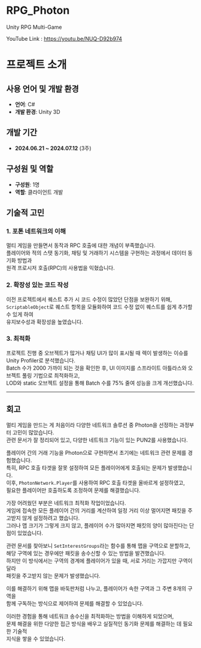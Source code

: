 # RPG_Photon
 Unity RPG Multi-Game

YouTube Link : https://youtu.be/NUQ-D92b974

# 프로젝트 소개

## 사용 언어 및 개발 환경
- **언어**: C#  
- **개발 환경**: Unity 3D  

## 개발 기간
- **2024.06.21 ~ 2024.07.12** (3주)

## 구성원 및 역할
- **구성원**: 1명  
- **역할**: 클라이언트 개발  

## 기술적 고민

### 1. 포톤 네트워크의 이해
멀티 게임을 만들면서 동작과 RPC 호출에 대한 개념이 부족했습니다.  
플레이어와 적의 스탯 동기화, 채팅 및 거래하기 시스템을 구현하는 과정에서 데이터 동기화 방법과  
원격 프로시저 호출(RPC)의 사용법을 익혔습니다.

### 2. 확장성 있는 코드 작성
이전 프로젝트에서 퀘스트 추가 시 코드 수정이 많았던 단점을 보완하기 위해,  
`ScriptableObject`로 퀘스트 항목을 모듈화하여 코드 수정 없이 퀘스트를 쉽게 추가할 수 있게 하여  
유지보수성과 확장성을 높였습니다.

### 3. 최적화
프로젝트 진행 중 오브젝트가 많거나 채팅 UI가 많이 표시될 때 렉이 발생하는 이슈를 Unity Profiler로 분석했습니다.  
Batch 수가 2000 가까이 되는 것을 확인한 후, UI 이미지를 스프라이트 아틀라스와 오브젝트 풀링 기법으로 최적화하고,  
LOD와 static 오브젝트 설정을 통해 Batch 수를 75% 줄여 성능을 크게 개선했습니다.

---

## 회고
멀티 게임을 만드는 게 처음이라 다양한 네트워크 솔루션 중 Photon을 선정하는 과정부터 고민이 많았습니다.  
관련 문서가 잘 정리되어 있고, 다양한 네트워크 기능이 있는 PUN2를 사용했습니다.  

플레이어 간의 거래 기능을 Photon으로 구현하면서 초기에는 네트워크 관련 문제를 경험했습니다.  
특히, RPC 호출 타겟을 잘못 설정하여 모든 플레이어에게 호출되는 문제가 발생했습니다.  
이후, `PhotonNetwork.Player`를 사용하여 RPC 호출 타겟을 올바르게 설정하였고,  
필요한 플레이어만 호출하도록 조정하여 문제를 해결했습니다.

가장 어려웠던 부분은 네트워크 최적화 작업이었습니다.  
게임에 접속한 모든 플레이어 간의 거리를 계산하여 일정 거리 이상 멀어지면 패킷을 주고받지 않게 설정하려고 했습니다.  
그러나 맵 크기가 그렇게 크지 않고, 플레이어 수가 많아지면 패킷의 양이 많아진다는 단점이 있었습니다.  

관련 문서를 찾아보니 `SetInterestGroups`라는 함수를 통해 맵을 구역으로 분할하고,  
해당 구역에 있는 경우에만 패킷을 송수신할 수 있는 방법을 발견했습니다.  
하지만 이 방식에서는 구역의 경계에 플레이어가 있을 때, 서로 거리는 가깝지만 구역이 달라  
패킷을 주고받지 않는 문제가 발생했습니다.

이를 해결하기 위해 맵을 바둑판처럼 나누고, 플레이어가 속한 구역과 그 주변 8개의 구역을  
함께 구독하는 방식으로 제어하여 문제를 해결할 수 있었습니다.  

이러한 경험을 통해 네트워크 송수신을 최적화하는 방법을 이해하게 되었으며,  
문제 해결을 위한 다양한 접근 방식을 배우고 실질적인 동기화 문제를 해결하는 데 필요한 기술적  
지식을 쌓을 수 있었습니다.
